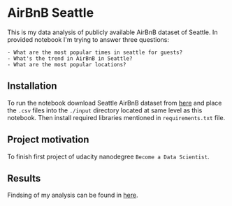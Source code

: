 # AirBnB Seattle
This is my data analysis of publicly available AirBnB dataset of Seattle.
In provided notebook I'm trying to answer three questions:

    - What are the most popular times in seattle for guests?
    - What's the trend in AirBnB in Seattle?
    - What are the most popular locations?
    
## Installation

To run the notebook download Seattle AirBnB dataset from [here](https://www.kaggle.com/airbnb/seattle/download) and place the `.csv` files into the `./input` directory located at same level as this notebook. Then install required libraries mentioned in `requirements.txt` file.

## Project motivation
To finish first project of udacity nanodegree `Become a Data Scientist`.

## Results
Findsing of my analysis can be found in [here](todo).
